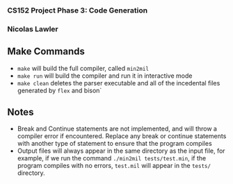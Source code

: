 ### CS152 Project Phase 3: Code Generation
### Nicolas Lawler

## Make Commands

* `make` will build the full compiler, called `min2mil`
* `make run` will build the compiler and run it in interactive mode
* `make clean` deletes the parser executable and all of the incedental files generated by `flex` and bison`

## Notes 
* Break and Continue statements are not implemented, and will throw a compiler error if encountered. Replace any break or continue statements with another type of statement to ensure that the program compiles
* Output files will always appear in the same directory as the input file, for example, if we run the command `./min2mil tests/test.min`, if the program compiles with no errors, `test.mil` will appear in the `tests/` directory. 